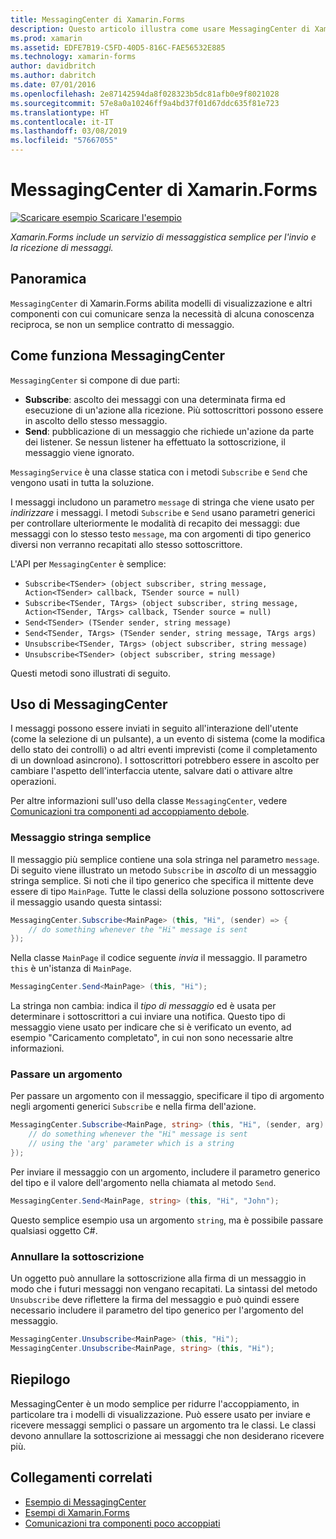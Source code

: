 ```yaml
---
title: MessagingCenter di Xamarin.Forms
description: Questo articolo illustra come usare MessagingCenter di Xamarin.Forms per inviare e ricevere messaggi per ridurre l'accoppiamento tra le classi, ad esempio i modelli di visualizzazione.
ms.prod: xamarin
ms.assetid: EDFE7B19-C5FD-40D5-816C-FAE56532E885
ms.technology: xamarin-forms
author: davidbritch
ms.author: dabritch
ms.date: 07/01/2016
ms.openlocfilehash: 2e87142594da8f028323b5dc81afb0e9f8021028
ms.sourcegitcommit: 57e8a0a10246ff9a4bd37f01d67ddc635f81e723
ms.translationtype: HT
ms.contentlocale: it-IT
ms.lasthandoff: 03/08/2019
ms.locfileid: "57667055"
---
```

# <a name="xamarinforms-messagingcenter"></a>MessagingCenter di Xamarin.Forms

[![Scaricare esempio](~/media/shared/download.png) Scaricare l'esempio](https://developer.xamarin.com/samples/UsingMessagingCenter)

_Xamarin.Forms include un servizio di messaggistica semplice per l'invio e la ricezione di messaggi._

<a name="Overview" />

## <a name="overview"></a>Panoramica

`MessagingCenter` di Xamarin.Forms abilita modelli di visualizzazione e altri componenti con cui comunicare senza la necessità di alcuna conoscenza reciproca, se non un semplice contratto di messaggio.

<a name="How_the_MessagingCenter_Works" />

## <a name="how-the-messagingcenter-works"></a>Come funziona MessagingCenter

`MessagingCenter` si compone di due parti:

-  **Subscribe**: ascolto dei messaggi con una determinata firma ed esecuzione di un'azione alla ricezione. Più sottoscrittori possono essere in ascolto dello stesso messaggio.
-  **Send**: pubblicazione di un messaggio che richiede un'azione da parte dei listener. Se nessun listener ha effettuato la sottoscrizione, il messaggio viene ignorato.

`MessagingService` è una classe statica con i metodi `Subscribe` e `Send` che vengono usati in tutta la soluzione.

I messaggi includono un parametro `message` di stringa che viene usato per *indirizzare* i messaggi. I metodi `Subscribe` e `Send` usano parametri generici per controllare ulteriormente le modalità di recapito dei messaggi: due messaggi con lo stesso testo `message`, ma con argomenti di tipo generico diversi non verranno recapitati allo stesso sottoscrittore.

L'API per `MessagingCenter` è semplice:

- `Subscribe<TSender> (object subscriber, string message, Action<TSender> callback, TSender source = null)`
- `Subscribe<TSender, TArgs> (object subscriber, string message, Action<TSender, TArgs> callback, TSender source = null)`
- `Send<TSender> (TSender sender, string message)`
- `Send<TSender, TArgs> (TSender sender, string message, TArgs args)`
- `Unsubscribe<TSender, TArgs> (object subscriber, string message)`
- `Unsubscribe<TSender> (object subscriber, string message)`

Questi metodi sono illustrati di seguito.

<a name="Using_the_MessagingCenter" />

## <a name="using-the-messagingcenter"></a>Uso di MessagingCenter

I messaggi possono essere inviati in seguito all'interazione dell'utente (come la selezione di un pulsante), a un evento di sistema (come la modifica dello stato dei controlli) o ad altri eventi imprevisti (come il completamento di un download asincrono). I sottoscrittori potrebbero essere in ascolto per cambiare l'aspetto dell'interfaccia utente, salvare dati o attivare altre operazioni.

Per altre informazioni sull'uso della classe `MessagingCenter`, vedere [Comunicazioni tra componenti ad accoppiamento debole](~/xamarin-forms/enterprise-application-patterns/communicating-between-loosely-coupled-components.md).

### <a name="simple-string-message"></a>Messaggio stringa semplice

Il messaggio più semplice contiene una sola stringa nel parametro `message`. Di seguito viene illustrato un metodo `Subscribe` in *ascolto* di un messaggio stringa semplice. Si noti che il tipo generico che specifica il mittente deve essere di tipo `MainPage`. Tutte le classi della soluzione possono sottoscrivere il messaggio usando questa sintassi:

```csharp
MessagingCenter.Subscribe<MainPage> (this, "Hi", (sender) => {
    // do something whenever the "Hi" message is sent
});
```

Nella classe `MainPage` il codice seguente *invia* il messaggio. Il parametro `this` è un'istanza di `MainPage`.

```csharp
MessagingCenter.Send<MainPage> (this, "Hi");
```

La stringa non cambia: indica il *tipo di messaggio* ed è usata per determinare i sottoscrittori a cui inviare una notifica. Questo tipo di messaggio viene usato per indicare che si è verificato un evento, ad esempio "Caricamento completato", in cui non sono necessarie altre informazioni.

### <a name="passing-an-argument"></a>Passare un argomento

Per passare un argomento con il messaggio, specificare il tipo di argomento negli argomenti generici `Subscribe` e nella firma dell'azione.

```csharp
MessagingCenter.Subscribe<MainPage, string> (this, "Hi", (sender, arg) => {
    // do something whenever the "Hi" message is sent
    // using the 'arg' parameter which is a string
});
```

Per inviare il messaggio con un argomento, includere il parametro generico del tipo e il valore dell'argomento nella chiamata al metodo `Send`.

```csharp
MessagingCenter.Send<MainPage, string> (this, "Hi", "John");
```

Questo semplice esempio usa un argomento `string`, ma è possibile passare qualsiasi oggetto C#.

### <a name="unsubscribe"></a>Annullare la sottoscrizione

Un oggetto può annullare la sottoscrizione alla firma di un messaggio in modo che i futuri messaggi non vengano recapitati. La sintassi del metodo `Unsubscribe` deve riflettere la firma del messaggio e può quindi essere necessario includere il parametro del tipo generico per l'argomento del messaggio.

```csharp
MessagingCenter.Unsubscribe<MainPage> (this, "Hi");
MessagingCenter.Unsubscribe<MainPage, string> (this, "Hi");
```

<a name="Summary" />

## <a name="summary"></a>Riepilogo

MessagingCenter è un modo semplice per ridurre l'accoppiamento, in particolare tra i modelli di visualizzazione. Può essere usato per inviare e ricevere messaggi semplici o passare un argomento tra le classi. Le classi devono annullare la sottoscrizione ai messaggi che non desiderano ricevere più.


## <a name="related-links"></a>Collegamenti correlati

- [Esempio di MessagingCenter](https://developer.xamarin.com/samples/UsingMessagingCenter)
- [Esempi di Xamarin.Forms](https://github.com/xamarin/xamarin-forms-samples)
- [Comunicazioni tra componenti poco accoppiati](~/xamarin-forms/enterprise-application-patterns/communicating-between-loosely-coupled-components.md)
